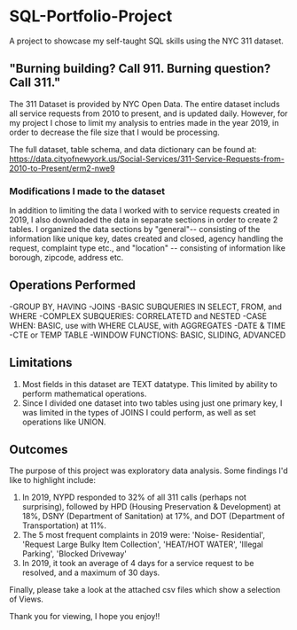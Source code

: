 # SQL-Portfolio-Project
A project to showcase my self-taught SQL skills using the NYC 311 dataset.

## "Burning building? Call 911. Burning question? Call 311."
The 311 Dataset is provided by NYC Open Data. The entire dataset includs all service requests from 2010 to present, and is updated daily. However, for my project I chose to limit my analysis to entries made in the year 2019, in order to decrease the file size that I would be processing. 

The full dataset, table schema, and data dictionary can be found at: https://data.cityofnewyork.us/Social-Services/311-Service-Requests-from-2010-to-Present/erm2-nwe9

### Modifications I made to the dataset
In addition to limiting the data I worked with to service requests created in 2019, I also downloaded the data in separate sections in order to create 2 tables. I organized the data sections by "general"-- consisting of the information like unique key, dates created and closed, agency handling the request, complaint type etc., and "location" -- consisting of information like borough, zipcode, address etc.

## Operations Performed
-GROUP BY, HAVING
-JOINS
-BASIC SUBQUERIES IN SELECT, FROM, and WHERE
-COMPLEX SUBQUERIES: CORRELATETD and NESTED
-CASE WHEN: BASIC, use with WHERE CLAUSE, with AGGREGATES
-DATE & TIME
-CTE or TEMP TABLE
-WINDOW FUNCTIONS: BASIC, SLIDING, ADVANCED

## Limitations
1. Most fields in this dataset are TEXT datatype. This limited by ability to perform mathematical operations.
2. Since I divided one dataset into two tables using just one primary key, I was limited in the types of JOINS I could perform, as well as set operations like UNION.

## Outcomes
The purpose of this project was exploratory data analysis. Some findings I'd like to highlight include:

1. In 2019, NYPD responded to 32% of all 311 calls (perhaps not surprising), followed by HPD (Housing Preservation & Development) at 18%, DSNY (Department of Sanitation) at 17%, and DOT (Department of Transportation) at 11%.
2. The 5 most frequent complaints in 2019 were: 'Noise- Residential', 'Request Large Bulky Item Collection', 'HEAT/HOT WATER', 'Illegal Parking',
'Blocked Driveway'
3. In 2019, it took an average of 4 days for a service request to be resolved, and a maximum of 30 days.

Finally, please take a look at the attached csv files which show a selection of Views.

Thank you for viewing, I hope you enjoy!!

